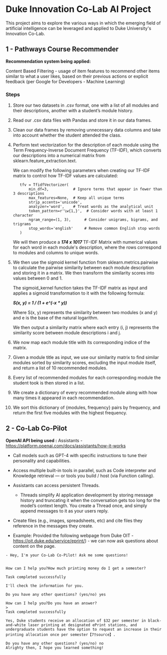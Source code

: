 # Duke Innovation Co-Lab AI Project 
This project aims to explore the various ways in which the emerging field of artificial intelligence can be leveraged and applied to Duke University's Innovation Co-Lab. 
## 1 - Pathways Course Recommender 
**Recommendation system being applied:** 

Content Based Filtering - usage of item features to recommend other items similar to what a user likes, based on their previous actions or explicit feedback (per Google for Developers - Machine Learning)

### Steps

1. Store our two datasets in .csv format, one with a list of all modules and their descriptions, another with a student’s module history.
2. Read our .csv data files with Pandas and store it in our data frames.
3. Clean our data frames by removing unnecessary data columns and take into account whether the student attended the class. 

4. Perform text vectorization for the description of each module using the Term Frequency-Inverse Document Frequency (TF-IDF), which converts our descriptions into a numerical matrix from sklearn.feature_extraction.text.

   We can modify the following parameters when creating our TF-IDF matrix to control how TF-IDF values are calculated:

   ```
      tfv = TfidfVectorizer(
          min_df=3,           # Ignore terms that appear in fewer than 3 descriptions
          max_features=None,  # Keep all unique terms
          strip_accents='unicode',
          analyzer='word',    # Treat words as the analytical unit
          token_pattern=r'\w{1,}',  # Consider words with at least 1 character
          ngram_range=(1, 3),      # Consider unigrams, bigrams, and trigrams
          stop_words='english'     # Remove common English stop words
      )
   ```

   We will then produce a ***174 x 1017*** TF-IDF Matrix with numerical values for each word in each module's description, where the rows correspond to     modules and columns to unique words.

5. We then use the sigmoid kernel function from sklearn.metrics.pairwise to calculate the pairwise similarity between each module description      and storing it in a matrix.    We then transform the similarity scores into values between 0 and 1. 

   The sigmoid_kernel function takes the TF-IDF matrix as input and applies a sigmoid transformation to it with the following formula:

   ***S(x, y) = 1 / (1 + e^(-x * y))***

   Where S(x, y) represents the similarity between two modules (x and y) and e is the base of the natural logarithm.

   We then output a similarity matrix where each entry (i, j) represents the similarity score between module descriptions i and j.

6. We now map each module title with its corresponding indice of the matrix. 
7. Given a module title as input, we use our similarity matrix to find similar modules sorted by similarity scores, excluding the input module     itself, and return a list of 10 recommended modules. 
8. Every list of recommended modules for each corresponding module the student took is then stored in a list. 
9. We create a dictionary of every recommended module along with how many times it appeared in each recommendation.
10. We sort this dictionary of {modules, frequency} pairs by frequency, and return the first five modules with the highest frequency. 

## 2 - Co-Lab Co-Pilot

**OpenAI API being used :** Assistants - https://platform.openai.com/docs/assistants/how-it-works 

- Call models such as GPT-4 with specific instructions to tune their personality and capabilities.
- Access multiple built-in tools in parallel, such as Code interpreter and Knowledge retrieval — or tools you build / host (via Function calling).
- Assistants can access persistent Threads. 
   - Threads simplify AI application development by storing message history and truncating it when the conversation gets too long for the model’s context length. You create a       Thread once, and simply append messages to it as your users reply.
- Create files (e.g., images, spreadsheets, etc) and cite files they reference in the messages they create.

- Example: Provided the following webpage from Duke OIT - https://oit.duke.edu/service/eprint/) - we can now ask questions about content on the page.
```
- Hey, I'm your Co-Lab Co-Pilot! Ask me some questions!


How can I help you?How much printing money do I get a semester?

Task completed successfully

I'll check the information for you. 

Do you have any other questions? (yes/no) yes

How can I help you?Do you have an answer?
> 
Task completed successfully

Yes, Duke students receive an allocation of $32 per semester in black-and-white laser printing at designated ePrint stations, and undergraduate students have the option to request an increase in their printing allocation once per semester【7†source】. 

Do you have any other questions? (yes/no) no
Alrighty then, I hope you learned something!
```



